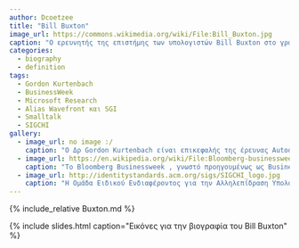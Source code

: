 ```yaml
---
author: Dcoetzee
title: "Bill Buxton"
image_url: https://commons.wikimedia.org/wiki/File:Bill_Buxton.jpg
caption: "Ο ερευνητής της επιστήμης των υπολογιστών Bill Buxton στο γραφείο του στο Microsoft Research Redmond το 2009, με το χέρι του σε μια συσκευή πληκτρολογίου χορδής   Microwriter του 1978 από την ιδιωτική του συλλογή. Το κεντρικό γραφείο του είναι στο Τορόντο."
categories:
  - biography
  - definition
tags:
  - Gordon Kurtenbach
  - BusinessWeek
  - Microsoft Research
  - Alias Wavefront και SGI
  - Smalltalk
  - SIGCHI
gallery:
  - image_url: no image :/
    caption: "Ο Δρ Gordon Kurtenbach είναι επικεφαλής της έρευνας Autodesk. Μετά την ολοκλήρωση του B.Sc. Με υψηλές τιμές στην Επιστήμη των Υπολογιστών στο Πανεπιστήμιο του Σασκάτσουαν το 1984, κέρδισε το M.Sc. το 1988 στην Επιστήμη Υπολογιστών στο Πανεπιστήμιο του Τορόντο και το διδακτορικό του. το 1993, επίσης στην Επιστήμη των Υπολογιστών στο Πανεπιστήμιο του Τορόντο. Εργάστηκε στο Advanced Technology Group στο Apple Computer και αργότερα στο Xerox Palo Alto Research Center (PARC) προτού συμμετάσχει στο Alias ​​Research το 1994. Ξεκινώντας το 1999, ηγήθηκε του Interactive Graphics Research Group στο Alias ​​και αργότερα, μετά την εξαγορά του Alias ​​από την Autodesk το 2006, αυτός και η ομάδα του συνέχισαν να επιδιώκουν εξαιρετικά καινοτόμα έργα που γεφυρώνουν το χάσμα μεταξύ έρευνας και εμπορευματοποίησης ως Autodesk Research στο Γραφείο του CTO στο Autodesk.Επί του παρόντος επιβλέπει ένα μεγάλο εύρος έρευνας για το Autodesk που περιλαμβάνει αλληλεπίδραση ανθρώπου-υπολογιστή, οπτικοποίηση και προσομοίωση, ευφυΐα μηχανών και μοντελοποίηση σύνθετων συστημάτων."
  - image_url: https://en.wikipedia.org/wiki/File:Bloomberg-businessweek-10-january-2011.jpg
    caption: "Το Bloomberg Businessweek , γνωστό προηγουμένως ως BusinessWeek , είναι ένα αμερικανικό εβδομαδιαίο επιχειρηματικό περιοδικό, που εκδίδεται 50 φορές το χρόνο. [2] Από το 2009, το περιοδικό ανήκει στο Bloomberg LP με βάση τη Νέα Υόρκη. Το περιοδικό έκανε το ντεμπούτο του στη Νέα Υόρκη τον Σεπτέμβριο του 1929. [3] Τα επιχειρηματικά περιοδικά Bloomberg Businessweek βρίσκονται στον Πύργο Bloomberg , Λεωφόρος 731 Lexington , East Side of Το Midtown Manhattan , η γειτονιά του Μανχάταν στη Νέα Υόρκη και τα περιοδικά της αγοράς βρίσκονται στοCitigroup Center , 153 East 53rd Street μεταξύ Lexington και Third Avenue , East Side of Midtown Manhattan , γειτονιά του Μανχάταν στη Νέα Υόρκη."
  - image_url: http://identitystandards.acm.org/sigs/SIGCHI_logo.jpg
    caption: "Η Ομάδα Ειδικού Ενδιαφέροντος για την Αλληλεπίδραση Υπολογιστών-Ανθρώπων ( SIGCHI ) είναι μία από τις ομάδες ειδικών ενδιαφερόντων του Συλλόγου Μηχανών Πληροφορικής που εστιάζεται στις αλληλεπιδράσεις ανθρώπου-υπολογιστή (HCI)"
---
```


{% include_relative Buxton.md %}

{% include slides.html caption="Εικόνες για την βιογραφία του Bill Buxton" %}
